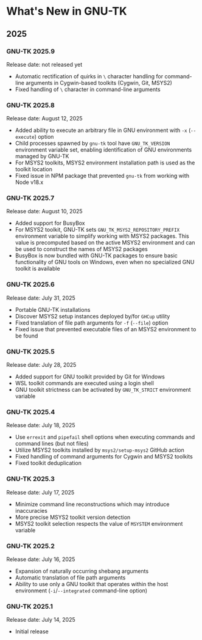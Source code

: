 # What's New in GNU-TK

## 2025

### GNU-TK 2025.9

Release date: not released yet

- Automatic rectification of quirks in `\` character handling for command-line
  arguments in Cygwin-based toolkits (Cygwin, Git, MSYS2)
- Fixed handling of `\` character in command-line arguments

### GNU-TK 2025.8

Release date: August 12, 2025

- Added ability to execute an arbitrary file in GNU environment with `-x`
  (`--execute`) option
- Child processes spawned by `gnu-tk` tool have `GNU_TK_VERSION` environment
  variable set, enabling identification of GNU environments managed by GNU-TK
- For MSYS2 toolkits, MSYS2 environment installation path is used as the toolkit
  location
- Fixed issue in NPM package that prevented `gnu-tk` from working with Node
  v18.x

### GNU-TK 2025.7

Release date: August 10, 2025

- Added support for BusyBox
- For MSYS2 toolkit, GNU-TK sets `GNU_TK_MSYS2_REPOSITORY_PREFIX` environment
  variable to simplify working with MSYS2 packages. This value is precomputed
  based on the active MSYS2 environment and can be used to construct the names
  of MSYS2 packages
- BusyBox is now bundled with GNU-TK packages to ensure basic functionality of
  GNU tools on Windows, even when no specialized GNU toolkit is available

### GNU-TK 2025.6

Release date: July 31, 2025

- Portable GNU-TK installations
- Discover MSYS2 setup instances deployed by/for `GHCup` utility
- Fixed translation of file path arguments for `-f` (`--file`) option
- Fixed issue that prevented executable files of an MSYS2 environment to be
  found

### GNU-TK 2025.5

Release date: July 28, 2025

- Added support for GNU toolkit provided by Git for Windows
- WSL toolkit commands are executed using a login shell
- GNU toolkit strictness can be activated by `GNU_TK_STRICT` environment
  variable

### GNU-TK 2025.4

Release date: July 18, 2025

- Use `errexit` and `pipefail` shell options when executing commands and command
  lines (but not files)
- Utilize MSYS2 toolkits installed by `msys2/setup-msys2` GitHub action
- Fixed handling of command arguments for Cygwin and MSYS2 toolkits
- Fixed toolkit deduplication

### GNU-TK 2025.3

Release date: July 17, 2025

- Minimize command line reconstructions which may introduce inaccuracies
- More precise MSYS2 toolkit version detection
- MSYS2 toolkit selection respects the value of `MSYSTEM` environment variable

### GNU-TK 2025.2

Release date: July 16, 2025

- Expansion of naturally occurring shebang arguments
- Automatic translation of file path arguments
- Ability to use only a GNU toolkit that operates within the host environment
  (`-i`/`--integrated` command-line option)

### GNU-TK 2025.1

Release date: July 14, 2025

- Initial release
